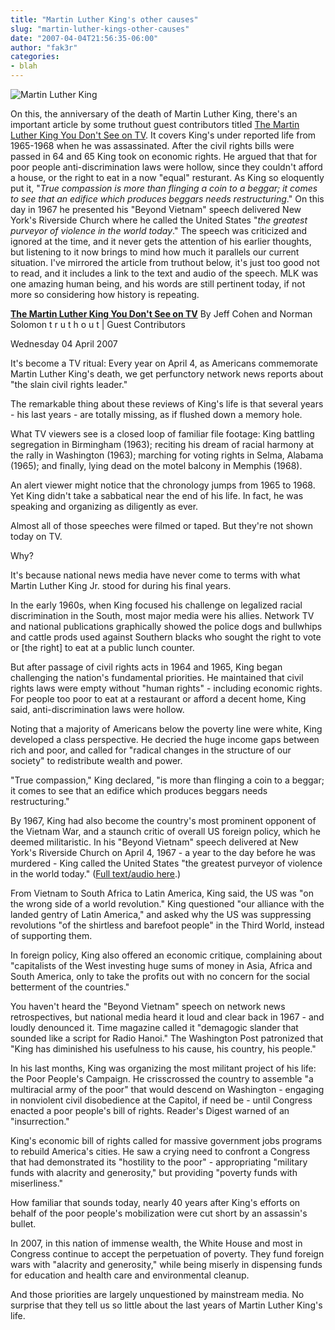```yaml
---
title: "Martin Luther King's other causes"
slug: "martin-luther-kings-other-causes"
date: "2007-04-04T21:56:35-06:00"
author: "fak3r"
categories:
- blah
---
```


![Martin Luther King](http://fak3r.com/wp-content/uploads/2007/04/mlk.gif)


On this, the anniversary of the death of Martin Luther King, there's an important article by some truthout guest contributors titled [The Martin Luther King You Don't See on TV](http://www.truthout.org/docs_2006/040407R.shtml).  It covers King's under reported life from 1965-1968 when he was assassinated.  After the civil rights bills were passed in 64 and 65 King took on economic rights.  He argued that that for poor people anti-discrimination laws were hollow, since they couldn't afford a house, or the right to eat in a now "equal" resturant.  As King so eloquently put it, "_True compassion is more than flinging a coin to a beggar; it comes to see that an edifice which produces beggars needs restructuring_."  On this day in 1967 he presented his "Beyond         Vietnam" speech delivered New York's Riverside Church where he called the         United States "_the greatest purveyor of violence in the world         today_."  The speech was criticized and ignored at the time, and it never gets the attention of his earlier thoughts, but listening to it now brings to mind how much it parallels our current situation.  I've mirrored the article from truthout below, it's just too good not to read, and it includes a link to the text and audio of the speech.   MLK was one amazing human being, and his words are still pertinent today, if not more so considering how history is repeating.


<!-- more -->

[**The Martin Luther King You Don't See on TV**](http://www.informationclearinghouse.info/article2564.htm)
By Jeff Cohen and Norman Solomon
t r u t h o u t | Guest Contributors 

   Wednesday 04 April 2007 

   It's become a TV ritual: Every year on April 4, as Americans commemorate Martin Luther King's death, we get perfunctory network news reports about "the slain civil rights leader." 

   The remarkable thing about these reviews of King's life is that several years - his last years - are totally missing, as if flushed down a memory hole. 

   What TV viewers see is a closed loop of familiar file footage: King battling segregation in Birmingham (1963); reciting his dream of racial harmony at the rally in Washington (1963); marching for voting rights in Selma, Alabama (1965); and finally, lying dead on the motel balcony in Memphis (1968). 

   An alert viewer might notice that the chronology jumps from 1965 to 1968. Yet King didn't take a sabbatical near the end of his life. In fact, he was speaking and organizing as diligently as ever. 

   Almost all of those speeches were filmed or taped. But they're not shown today on TV. 

   Why? 

   It's because national news media have never come to terms with what Martin Luther King Jr. stood for during his final years. 

   In the early 1960s, when King focused his challenge on legalized racial discrimination in the South, most major media were his allies. Network TV and national publications graphically showed the police dogs and bullwhips and cattle prods used against Southern blacks who sought the right to vote or [the right] to eat at a public lunch counter. 

   But after passage of civil rights acts in 1964 and 1965, King began challenging the nation's fundamental priorities. He maintained that civil rights laws were empty without "human rights" - including economic rights. For people too poor to eat at a restaurant or afford a decent home, King said, anti-discrimination laws were hollow. 

   Noting that a majority of Americans below the poverty line were white, King developed a class perspective. He decried the huge income gaps between rich and poor, and called for "radical changes in the structure of our society" to redistribute wealth and power. 

   "True compassion," King declared, "is more than flinging a coin to a beggar; it comes to see that an edifice which produces beggars needs restructuring." 

   By 1967, King had also become the country's most prominent opponent of the Vietnam War, and a staunch critic of overall US foreign policy, which he deemed militaristic. In his "Beyond Vietnam" speech delivered at New York's Riverside Church on April 4, 1967 - a year to the day before he was murdered - King called the United States "the greatest purveyor of violence in the world today." ([Full text/audio here](http://www.informationclearinghouse.info/article2564.htm).) 

   From Vietnam to South Africa to Latin America, King said, the US was "on the wrong side of a world revolution." King questioned "our alliance with the landed gentry of Latin America," and asked why the US was suppressing revolutions "of the shirtless and barefoot people" in the Third World, instead of supporting them. 

   In foreign policy, King also offered an economic critique, complaining about "capitalists of the West investing huge sums of money in Asia, Africa and South America, only to take the profits out with no concern for the social betterment of the countries." 

   You haven't heard the "Beyond Vietnam" speech on network news retrospectives, but national media heard it loud and clear back in 1967 - and loudly denounced it. Time magazine called it "demagogic slander that sounded like a script for Radio Hanoi." The Washington Post patronized that "King has diminished his usefulness to his cause, his country, his people." 

   In his last months, King was organizing the most militant project of his life: the Poor People's Campaign. He crisscrossed the country to assemble "a multiracial army of the poor" that would descend on Washington - engaging in nonviolent civil disobedience at the Capitol, if need be - until Congress enacted a poor people's bill of rights. Reader's Digest warned of an "insurrection." 

   King's economic bill of rights called for massive government jobs programs to rebuild America's cities. He saw a crying need to confront a Congress that had demonstrated its "hostility to the poor" - appropriating "military funds with alacrity and generosity," but providing "poverty funds with miserliness." 

   How familiar that sounds today, nearly 40 years after King's efforts on behalf of the poor people's mobilization were cut short by an assassin's bullet. 

   In 2007, in this nation of immense wealth, the White House and most in Congress continue to accept the perpetuation of poverty. They fund foreign wars with "alacrity and generosity," while being miserly in dispensing funds for education and health care and environmental cleanup. 

   And those priorities are largely unquestioned by mainstream media. No surprise that they tell us so little about the last years of Martin Luther King's life. 
